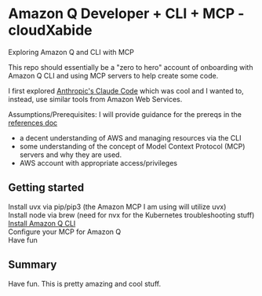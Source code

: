 # Amazon Q Developer + CLI + MCP - cloudXabide
Exploring Amazon Q and CLI with MCP


This repo should essentially be a "zero to hero" account of onboarding with Amazon Q CLI and using MCP servers to help create some code.

I first explored [Anthropic's Claude Code](https://docs.anthropic.com/en/docs/agents-and-tools/claude-code/overview) which was cool and I wanted to, instead, use similar tools from Amazon Web Services.

Assumptions/Prerequisites:
I will provide guidance for the prereqs in the [references doc](./references.md)

* a decent understanding of AWS and managing resources via the CLI
* some understanding of the concept of Model Context Protocol (MCP) servers and why they are used.  
* AWS account with appropriate access/privileges


## Getting started
Install uvx via pip/pip3  (the Amazon MCP I am using will utilize uvx)  
Install node via brew (need for nvx for the Kubernetes troubleshooting stuff)  
[Install Amazon Q CLI](https://docs.aws.amazon.com/amazonq/latest/qdeveloper-ug/command-line-installing.html)  
Configure your MCP for Amazon Q  
Have fun


## Summary
Have fun.  This is pretty amazing and cool stuff.
